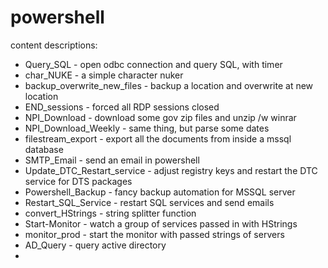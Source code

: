 # powershell
content descriptions:

* Query_SQL                  - open odbc connection and query SQL, with timer
* char_NUKE                  - a simple character nuker
* backup_overwrite_new_files - backup a location and overwrite at new location
* END_sessions               - forced all RDP sessions closed
* NPI_Download               - download some gov zip files and unzip /w winrar
* NPI_Download_Weekly        - same thing, but parse some dates
* filestream_export          - export all the documents from inside a mssql database
* SMTP_Email                 - send an email in powershell
* Update_DTC_Restart_service - adjust registry keys and restart the DTC service for DTS packages
* Powershell_Backup          - fancy backup automation for MSSQL server
* Restart_SQL_Service        - restart SQL services and send emails
* convert_HStrings           - string splitter function
* Start-Monitor              - watch a group of services passed in with HStrings
* monitor_prod               - start the monitor with passed strings of servers
* AD_Query                   - query active directory
* 
